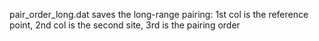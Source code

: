 pair_order_long.dat saves the long-range pairing: 1st col is the reference point, 2nd col is the second site, 3rd is the pairing order
